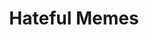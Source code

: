 ---
title: "Hateful Memes"
description: "Classified memes as hate speech using both text and image"
tools: "Tensorflow BERT EfficientNet"
image: "hateful_memes.png"
---